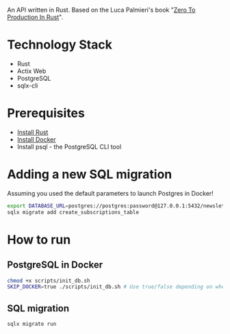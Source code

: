 An API written in Rust. Based on the Luca Palmieri's book "[Zero To Production In Rust](https://www.zero2prod.com)".

# Technology Stack
- Rust
- Actix Web
- PostgreSQL
- sqlx-cli

# Prerequisites
- [Install Rust](https://www.rust-lang.org/tools/install)
- [Install Docker](https://docs.docker.com/get-docker/)
- Install psql - the PostgreSQL CLI tool

# Adding a new SQL migration
Assuming you used the default parameters to launch Postgres in Docker!

```bash
export DATABASE_URL=postgres://postgres:password@127.0.0.1:5432/newsletter
sqlx migrate add create_subscriptions_table
```

# How to run
## PostgreSQL in Docker
```bash
chmod +x scripts/init_db.sh
SKIP_DOCKER=true ./scripts/init_db.sh # Use true/false depending on whether you have the Docker container with PostgreSQL up and running
```

## SQL migration
```bash
sqlx migrate run
```
